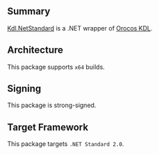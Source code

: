 ## Summary

[Kdl.NetStandard](https://github.com/slater1/Kdl.NetStandard) is a .NET wrapper of  [Orocos KDL](https://github.com/orocos/orocos_kinematics_dynamics).

## Architecture

This package supports `x64` builds.

## Signing

This package is strong-signed.

## Target Framework

This package targets `.NET Standard 2.0`.